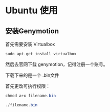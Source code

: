 # Ubuntu 使用

## 安装Genymotion
首先需要安装 Virtualbox

```java
sudo apt-get install virtualbox
```
然后去官网下载 genymotion，记得注册一个账号。

下载下来的是一个 .bin文件

首先更改可执行权限：
```java
chmod a+x filename.bin

./filename.bin
```


